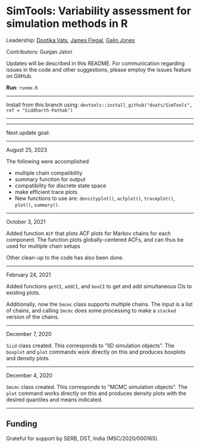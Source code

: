 # SimTools: Variability assessment for simulation methods in R

Leadership:
[Dootika Vats](http://dvats.github.io/), [James Flegal](https://faculty.ucr.edu/~jflegal/), [Galin Jones](http://users.stat.umn.edu/~galin/)

Contributors:
Gunjan Jalori

Updates will be described in this README. For communication regarding issues in the code and other suggestions,  please employ the issues feature on GitHub.


**Run**: `runme.R`

---------------------
Install from this branch using:
`devtools::install_github("dvats/SimTools", ref = "Siddharth-Pathak")`

---------------------

---------------------
Next update goal:

---------------------
 August 25, 2023

The following were accomplished
- multiple chain compatibility
- summary function for output
- compatibility for discrete state space
- make efficient trace plots
- New functions to use are: `densityplot()`, `acfplot()`, `traceplot()`, `plot()`, `summary()`.

---------------------
 October 3, 2021

Added function `ACF` that plots ACF plots for Markov chains for each
component. The function plots globally-centered ACFs, and can thus be
used for multiple chain setups

Other clean-up to the code has also been done.

---------------------
 February 24, 2021

Added functions `getCI`, `addCI`, and `boxCI` to get and add simultaneous CIs to existing plots.

Additionally, now the `Smcmc` class supports multiple chains. The
input is a list of chains, and calling `Smcmc` does some processing
to make a `stacked` version of the chains.

---------------------
 December 7, 2020 

`Siid` class created. This corresponds to "IID simulation objects". The `boxplot` and `plot` commands work directly on this and produces boxplots and density plots. 

---------------------
 December 4, 2020 

`Smcmc` class created. This corresponds to "MCMC simulation objects". The `plot` command works directly on this and produces density plots with the desired quantiles and means indicated.

---------------------

## Funding

Grateful for support by SERB, DST, India (MSC/2020/000165).
